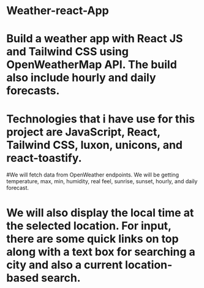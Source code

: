 # Weather-react-App
# Build a weather app with React JS and Tailwind CSS using OpenWeatherMap API. The build  also include hourly and daily forecasts.
# Technologies that i have use for this project are JavaScript, React, Tailwind CSS, luxon, unicons, and react-toastify.
#We will fetch data from OpenWeather endpoints. We will be getting temperature, max, min, humidity, real feel, sunrise, sunset, hourly, and daily forecast.
# We will also display the local time at the selected location. For input, there are some quick links on top along with a text box for searching a city and also a current location-based search. 